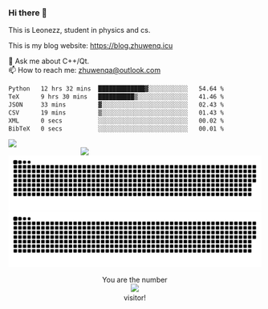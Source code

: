 ### Hi there 👋

<!--
**Leonezz/Leonezz** is a ✨ _special_ ✨ repository because its `README.md` (this file) appears on your GitHub profile.

Here are some ideas to get you started:

-->

This is Leonezz, student in physics and cs.

This is my blog website: https://blog.zhuwenq.icu

💬 Ask me about C++/Qt. \
📫 How to reach me: zhuwenqa@outlook.com

<!--START_SECTION:waka-->

```text
Python   12 hrs 32 mins  █████████████▓░░░░░░░░░░░   54.64 %
TeX      9 hrs 30 mins   ██████████▒░░░░░░░░░░░░░░   41.46 %
JSON     33 mins         ▓░░░░░░░░░░░░░░░░░░░░░░░░   02.43 %
CSV      19 mins         ▒░░░░░░░░░░░░░░░░░░░░░░░░   01.43 %
XML      0 secs          ░░░░░░░░░░░░░░░░░░░░░░░░░   00.02 %
BibTeX   0 secs          ░░░░░░░░░░░░░░░░░░░░░░░░░   00.01 %
```

<!--END_SECTION:waka-->

<img width="440px" align="left" src="https://github-readme-stats.vercel.app/api?username=Leonezz&count_private=true&show_icons=true&include_all_commits=true&theme=vue"/>
<img width="360px" align="right" src="https://github-readme-stats.vercel.app/api/top-langs/?username=Leonezz&hide=TeX&layout=compact&theme=vue"/>

![GitHub Snake Light](https://raw.githubusercontent.com/Leonezz/Leonezz/output/github-contribution-grid-snake-light.svg#gh-light-mode-only)![GitHub Snake dark](https://raw.githubusercontent.com/Leonezz/Leonezz/output/github-contribution-grid-snake-dark.svg#gh-dark-mode-only)

<p align="center">
  You are the number</br> 
  <img src="https://profile-counter.glitch.me/leonezz/count.svg" /></br>
  visitor!
</p>
